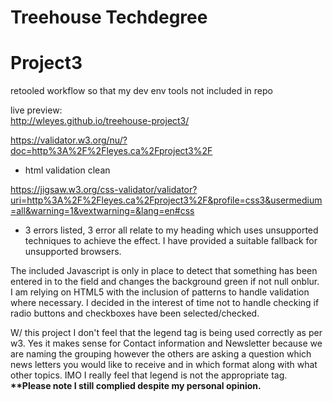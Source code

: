 # Treehouse Techdegree

<h1>Project3</h1>
retooled workflow so that my dev env tools not included in repo<br>

live preview:<br>
http://wleyes.github.io/treehouse-project3/

https://validator.w3.org/nu/?doc=http%3A%2F%2Fleyes.ca%2Fproject3%2F
- html validation clean

https://jigsaw.w3.org/css-validator/validator?uri=http%3A%2F%2Fleyes.ca%2Fproject3%2F&profile=css3&usermedium=all&warning=1&vextwarning=&lang=en#css
- 3 errors listed, 3 error all relate to my heading which uses unsupported techniques to achieve the effect.
I have provided a suitable fallback for unsupported browsers.

The included Javascript is only in place to detect that something has been entered in to the field and changes the background green if not null onblur.<br>I am relying on HTML5 with the inclusion of patterns to handle validation where necessary.
I decided in the interest of time not to handle checking if radio buttons and checkboxes have been selected/checked.


W/ this project I don't feel that the legend tag is being used correctly as per w3. Yes it makes sense for Contact information and Newsletter because we are naming the grouping however the others are asking a question which news letters you would like to receive and in which format along with what other topics. IMO I really feel that legend is not the appropriate tag.
<br>
<b>**Please note I still complied despite my personal opinion.</b>
